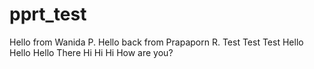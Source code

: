 # pprt_test

Hello from Wanida P.
Hello back from Prapaporn R.
Test Test Test
Hello Hello Hello There
Hi Hi Hi How are you?

